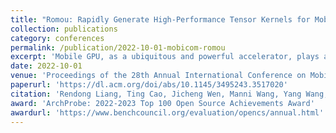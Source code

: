 ```yaml
---
title: "Romou: Rapidly Generate High-Performance Tensor Kernels for Mobile GPUs"
collection: publications
category: conferences
permalink: /publication/2022-10-01-mobicom-romou
excerpt: 'Mobile GPU, as a ubiquitous and powerful accelerator, plays an important role in accelerating on-device DNN (Deep Neural Network) inference. The frequent-upgrade and diversity of mobile GPUs require automatic kernel generation to empower fast DNN deployment. However, current generated kernels have poor performance. The goal of this paper is to rapidly generate high-performance kernels for diverse mobile GPUs. The major challenges are (1) it is unclear about what is the optimal kernel due to the lack of hardware knowledge; (2) how to rapidly generate it from a large space of candidates. For the first challenge, we propose a cross-platform profiling tool, the first to disclose and quantify mobile GPU architecture. The result demystifies the hardware bottleneck, and also directs the solution for the second challenge by exposing the unique hardware feature, identifying inefficient kernels against hardware constraints, and specifying performance bound for kernels. Directed by that, we propose a mobile-GPU-specific kernel compiler Romou. It supports the unique hardware feature in kernel implementation, and prunes inefficient ones against hardware resources. Romou can thus rapidly generate high-performance kernels. Compared to the state-of-the-art generated kernels, it achieves up-to 14.7X speedup on average for convolution. Up-to 99% search space is pruned. The performance is even up-to 1.2X faster on average than the state-of-the-art hand-optimized implementation.'
date: 2022-10-01
venue: 'Proceedings of the 28th Annual International Conference on Mobile Computing and Networking (MobiCom)'
paperurl: 'https://dl.acm.org/doi/abs/10.1145/3495243.3517020'
citation: 'Rendong Liang, Ting Cao, Jicheng Wen, Manni Wang, Yang Wang, Jianhua Zou, Yunxin Liu. (2022). "Romou: Rapidly Generate High-Performance Tensor Kernels for Mobile GPUs." <i>Proceedings of the 28th Annual International Conference on Mobile Computing and Networking (MobiCom)</i>.'
award: 'ArchProbe: 2022-2023 Top 100 Open Source Achievements Award'
awardurl: 'https://www.benchcouncil.org/evaluation/opencs/annual.html'
---
```

